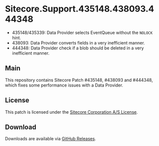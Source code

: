 # Sitecore.Support.435148.438093.444348
  + 435148/435339: Data Provider selects EventQueue without the `NOLOCK` hint.
  + 438093: Data Provider converts fields in a very inefficient manner.
  + 444348: Data Provider check if a blob should be deleted in a very inefficient manner.

## Main

This repository contains Sitecore Patch #435148, #438093 and #444348, which fixes some performance issues with a Data Provider.

## License

This patch is licensed under the [Sitecore Corporation A/S License](./LICENSE).

## Download

Downloads are available via [GitHub Releases](https://github.com/SitecoreSupport/Sitecore.Support.435148.438093.444348/releases).
